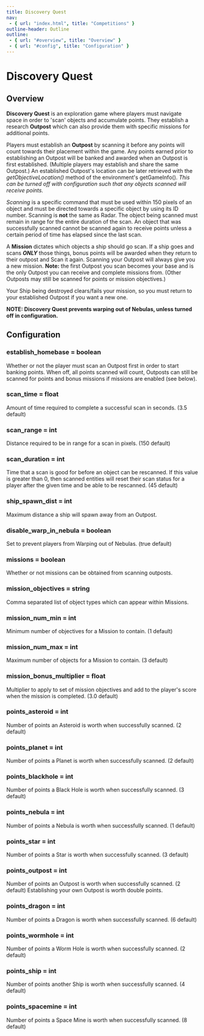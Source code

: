 ```yaml
---
title: Discovery Quest
nav:
 - { url: "index.html", title: "Competitions" }
outline-header: Outline
outline:
 - { url: "#overview", title: "Overview" }
 - { url: "#config", title: "Configuration" }
---
```


Discovery Quest
=============

<a name="overview"></a>Overview
-----------
**Discovery Quest** is an exploration game where players must navigate space in order to 'scan' objects and accumulate points.  They establish a research **Outpost** which can also provide them with specific missions for additional points.
 
Players must establish an **Outpost** by scanning it before any points will count towards their placement within the game.  Any points earned prior to establishing an Outpost will be banked and awarded when an Outpost is first established. (Multiple players may establish and share the same Outpost.)  An established Outpost's location can be later retrieved with the *getObjectiveLocation()* method of the environment's getGameInfo().  *This can be turned off with configuration such that any objects scanned will receive points.*

*Scanning* is a specific command that must be used within 150 pixels of an object and must be directed towards a specific object by using its ID number.  Scanning is **not** the same as Radar.  The object being scanned must remain in range for the entire duration of the scan.  An object that was successfully scanned cannot be scanned again to receive points unless a certain period of time has elapsed since the last scan.

A **Mission** dictates which objects a ship should go scan.  If a ship goes and scans ***ONLY*** those things, bonus points will be awarded when they return to their outpost and Scan it again.  Scanning your Outpost will always give you a new mission.  **Note:** the first Outpost you scan becomes your base and is the only Outpost you can receive and complete missions from.  (Other Outposts may still be scanned for points or mission objectives.)

Your Ship being destroyed clears/fails your mission, so you must return to your established Outpost if you want a new one.

**NOTE: Discovery Quest prevents warping out of Nebulas, unless turned off in configuration.**


<a name="config"></a>Configuration
-----------
### establish_homebase = boolean
Whether or not the player must scan an Outpost first in order to start banking points. When off, all points scanned will count, Outposts can still be scanned for points and bonus missions if missions are enabled (see below).

### scan_time = float
Amount of time required to complete a successful scan in seconds. (3.5 default)

### scan_range = int
Distance required to be in range for a scan in pixels. (150 default)

### scan_duration = int
Time that a scan is good for before an object can be rescanned.  If this value is greater than 0, then scanned entities will reset their scan status for a player after the given time and be able to be rescanned.  (45 default)

### ship_spawn_dist = int
Maximum distance a ship will spawn away from an Outpost.

### disable_warp_in_nebula = boolean
Set to prevent players from Warping out of Nebulas. (true default)

### missions = boolean
Whether or not missions can be obtained from scanning outposts.

### mission_objectives = string
Comma separated list of object types which can appear within Missions.

### mission_num_min = int
Minimum number of objectives for a Mission to contain. (1 default)

### mission_num_max = int
Maximum number of objects for a Mission to contain. (3 default)

### mission_bonus_multiplier = float
Multiplier to apply to set of mission objectives and add to the player's score when the mission is completed. (3.0 default)

### points_asteroid = int
Number of points an Asteroid is worth when successfully scanned. (2 default)

### points_planet = int
Number of points a Planet is worth when successfully scanned. (2 default)

### points_blackhole = int
Number of points a Black Hole is worth when successfully scanned. (3 default)

### points_nebula = int
Number of points a Nebula is worth when successfully scanned. (1 default)

### points_star = int
Number of points a Star is worth when successfully scanned. (3 default)

### points_outpost = int
Number of points an Outpost is worth when successfully scanned. (2 default)  Establishing your own Outpost is worth double points.

### points_dragon = int
Number of points a Dragon is worth when successfully scanned. (6 default)

### points_wormhole = int
Number of points a Worm Hole is worth when successfully scanned. (2 default)

### points_ship = int
Number of points another Ship is worth when successfully scanned. (4 default)

### points_spacemine = int
Number of points a Space Mine is worth when successfully scanned. (8 default)
